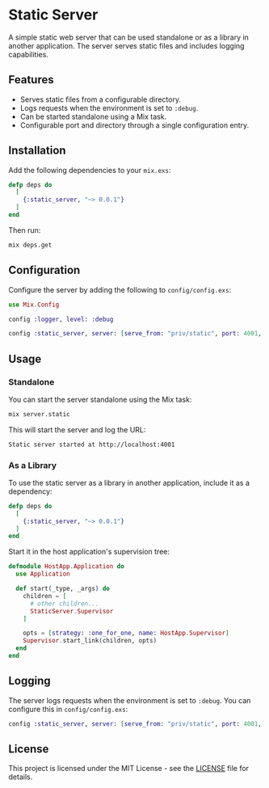 
# Static Server

A simple static web server that can be used standalone or as a library in another application. The server serves static files and includes logging capabilities.

## Features

- Serves static files from a configurable directory.
- Logs requests when the environment is set to `:debug`.
- Can be started standalone using a Mix task.
- Configurable port and directory through a single configuration entry.

## Installation

Add the following dependencies to your `mix.exs`:

```elixir
defp deps do
  [
    {:static_server, "~> 0.0.1"}
  ]
end
```

Then run:

```sh
mix deps.get
```

## Configuration

Configure the server by adding the following to `config/config.exs`:

```elixir
use Mix.Config

config :logger, level: :debug

config :static_server, server: [serve_from: "priv/static", port: 4001, env: :debug]
```

## Usage

### Standalone

You can start the server standalone using the Mix task:

```sh
mix server.static
```

This will start the server and log the URL:

```sh
Static server started at http://localhost:4001
```

### As a Library

To use the static server as a library in another application, include it as a dependency:

```elixir
defp deps do
  [
    {:static_server, "~> 0.0.1"}
  ]
end
```

Start it in the host application's supervision tree:

```elixir
defmodule HostApp.Application do
  use Application

  def start(_type, _args) do
    children = [
      # other children...
      StaticServer.Supervisor
    ]

    opts = [strategy: :one_for_one, name: HostApp.Supervisor]
    Supervisor.start_link(children, opts)
  end
end
```


## Logging

The server logs requests when the environment is set to `:debug`. You can configure this in `config/config.exs`:

```elixir
config :static_server, server: [serve_from: "priv/static", port: 4001, env: :debug]
```

## License

This project is licensed under the MIT License - see the [LICENSE](LICENSE) file for details.
